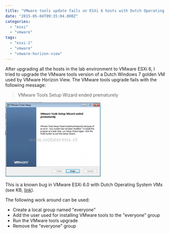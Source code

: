 ```yaml
---
title: "VMware tools update fails on ESXi 6 hosts with Dutch Operating System VMs"
date: "2015-05-04T09:35:04.000Z"
categories: 
  - "esxi"
  - "vmware"
tags: 
  - "esxi-2"
  - "vmware"
  - "vmware-horizon-view"
---
```


After upgrading all the hosts in the lab environment to VMware ESXi 6, I tried to upgrade the VMware tools version of a Dutch Windows 7 golden VM used by VMware Horizon View. The VMware tools upgrade fails with the following message:

> VMware Tools Setup Wizard ended prematurely

[![vmware tools](images/vmware-tools-300x234.png)](https://www.ivobeerens.nl/wp-content/uploads/2015/05/vmware-tools.png)

This is a known bug in VMware ESXi 6.0 with Dutch Operating System VMs (see KB, [link](http://kb.vmware.com/selfservice/microsites/search.do?language=en_US&cmd=displayKC&externalId=2114476)).

The following work around can be used:

- Create a local group named "everyone"
- Add the user used for installing VMware tools to the "everyone" group
- Run the VMware tools upgrade
- Remove the "everyone" group
